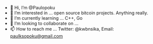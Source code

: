 - 👋 Hi, I’m @Paulopoku
- 👀 I’m interested in ... open source bitcoin projects. Anything really.
- 🌱 I’m currently learning ... C++, Go 
- 💞️ I’m looking to collaborate on ...
- 📫 How to reach me ... Twitter: @kwbnsika, Email: paulksopoku@gmail.com

<!---
Paulopoku/Paulopoku is a ✨ special ✨ repository because its `README.md` (this file) appears on your GitHub profile.
You can click the Preview link to take a look at your changes.
--->

